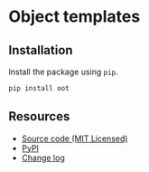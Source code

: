 # Object templates



## Installation

Install the package using `pip`.

```bash
pip install oot
```


## Resources

- [Source code (MIT Licensed)](https://github.com/jpsca/oot)
- [PyPI](https://pypi.org/project/oot/)
- [Change log](https://github.com/jpsca/oot/releases)
